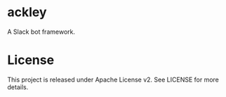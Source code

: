 ackley
======

A Slack bot framework. 

License
==========

This project is released under Apache License v2. See LICENSE for more details.
